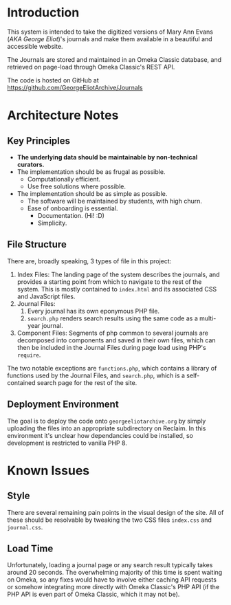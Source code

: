 

# Introduction

This system is intended to take the digitized versions of Mary Ann
Evans (*AKA George Eliot*)'s journals and make them available in a beautiful and
accessible website.

The Journals are stored and maintained in an Omeka Classic database,
and retrieved on page-load through Omeka Classic's REST API.

The code is hosted on GitHub at <https://github.com/GeorgeEliotArchive/Journals>


# Architecture Notes


## Key Principles

-   **The underlying data should be maintainable by non-technical curators.**
-   The implementation should be as frugal as possible.
    -   Computationally efficient.
    -   Use free solutions where possible.
-   The implementation should be as simple as possible.
    -   The software will be maintained by students, with high churn.
    -   Ease of onboarding is essential.
        -   Documentation. (Hi! :D)
        -   Simplicity.


## File Structure

There are, broadly speaking, 3 types of file in this project:

1.  Index Files: The landing page of the system describes the journals,
    and provides a starting point from which to navigate to the rest of
    the system. This is mostly contained to `index.html` and its
    associated CSS and JavaScript files.
2.  Journal Files:
    1.  Every journal has its own eponymous PHP file.
    2.  `search.php` renders search results using the same code as a
        multi-year journal.
3.  Component Files: Segments of php common to several journals are
    decomposed into components and saved in their own files, which can
    then be included in the Journal Files during page load using PHP's
    `require`.

The two notable exceptions are `functions.php`, which contains a library
of functions used by the Journal Files, and `search.php`, which is a
self-contained search page for the rest of the site.


## Deployment Environment

The goal is to deploy the code onto `georgeeliotarchive.org` by simply
uploading the files into an appropriate subdirectory on Reclaim. In
this environment it's unclear how dependancies could be installed, so
development is restricted to vanilla PHP 8.


# Known Issues


## Style

There are several remaining pain points in the visual design of the
site. All of these should be resolvable by tweaking the two CSS files
`index.css` and `journal.css`.


## Load Time

Unfortunately, loading a journal page or any search result typically
takes around 20 seconds. The overwhelming majority of this time is
spent waiting on Omeka, so any fixes would have to involve either
caching API requests or somehow integrating more directly with Omeka
Classic's PHP API (if the PHP API is even part of Omeka Classic, which
it may not be).

